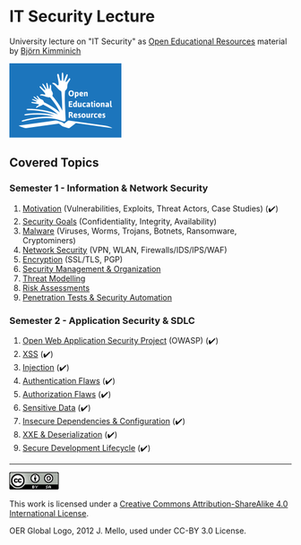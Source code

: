 # IT Security Lecture

University lecture on "IT Security" as
[Open Educational Resources](http://www.unesco.org/new/en/communication-and-information/access-to-knowledge/open-educational-resources/)
material by [Björn Kimminich](http://kimminich.de)

[![OER Global Logo, 2012 J. Mello, used under CC-BY 3.0 License](oer_logo.png)](http://www.unesco.org/new/en/communication-and-information/access-to-knowledge/open-educational-resources/)

## Covered Topics

### Semester 1 - Information & Network Security

1. [Motivation](slides/01-01-motivation.md) (Vulnerabilities, Exploits, Threat Actors, Case Studies) (:heavy_check_mark:)
2. [Security Goals](slides/01-02-security_goals.md) (Confidentiality, Integrity, Availability)
3. [Malware](slides/01-03-malware.md) (Viruses, Worms, Trojans, Botnets, Ransomware, Cryptominers)
4. [Network Security](slides/01-04-network_security.md) (VPN, WLAN, Firewalls/IDS/IPS/WAF)
5. [Encryption](slides/01-05-encryption.md) (SSL/TLS, PGP)
6. [Security Management & Organization](slides/01-06-security_mgmt_and_org.md)
7. [Threat Modelling](slides/01-07-threat_modelling.md)
8. [Risk Assessments](slides/01-08-risk_assessments.md)
9. [Penetration Tests & Security Automation](slides/01-09-pentests_and_automation.md)

### Semester 2 - Application Security & SDLC

1. [Open Web Application Security Project](slides/02-01-owasp.md) (OWASP) (:heavy_check_mark:)
2. [XSS](slides/02-02-xss.md) (:heavy_check_mark:)
3. [Injection](slides/02-03-injection.md) (:heavy_check_mark:)
4. [Authentication Flaws](slides/02-04-authentication_flaws.md) (:heavy_check_mark:)
5. [Authorization Flaws](slides/02-05-authorization_flaws.md) (:heavy_check_mark:)
6. [Sensitive Data](slides/02-06-sensitive_data.md) (:heavy_check_mark:)
7. [Insecure Dependencies & Configuration](slides/02-07-insecure_dependencies_and_configuration.md) (:heavy_check_mark:)
8. [XXE & Deserialization](slides/02-08-xxe_and_deserialization.md) (:heavy_check_mark:)
9. [Secure Development Lifecycle](slides/02-09-sdlc.md) (:heavy_check_mark:)

----

[![CC BY SA 4.0](cc_by-sa_4.0.png)](https://creativecommons.org/licenses/by-sa/4.0/)

This work is licensed under a
[Creative Commons Attribution-ShareAlike 4.0 International License](https://creativecommons.org/licenses/by-sa/4.0/).

OER Global Logo, 2012 J. Mello, used under CC-BY 3.0 License.
